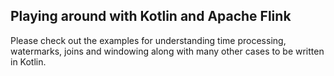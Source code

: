 ## Playing around with Kotlin and Apache Flink

Please check out the examples for understanding time processing, watermarks, joins and windowing
along with many other cases to be written in Kotlin.